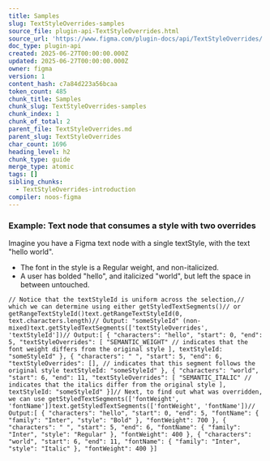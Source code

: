 ```yaml
---
title: Samples
slug: TextStyleOverrides-samples
source_file: plugin-api-TextStyleOverrides.html
source_url: 'https://www.figma.com/plugin-docs/api/TextStyleOverrides/'
doc_type: plugin-api
created: 2025-06-27T00:00:00.000Z
updated: 2025-06-27T00:00:00.000Z
owner: figma
version: 1
content_hash: c7a84d223a56bcaa
token_count: 485
chunk_title: Samples
chunk_slug: TextStyleOverrides-samples
chunk_index: 1
chunk_of_total: 2
parent_file: TextStyleOverrides.md
parent_slug: TextStyleOverrides
char_count: 1696
heading_level: h2
chunk_type: guide
merge_type: atomic
tags: []
sibling_chunks:
  - TextStyleOverrides-introduction
compiler: noos-figma
---
```


### Example: Text node that consumes a style with two overrides

Imagine you have a Figma text node with a single textStyle, with the text "hello world".

- The font in the style is a Regular weight, and non-italicized.
- A user has bolded "hello", and italicized "world", but left the space in between untouched.

```
// Notice that the textStyleId is uniform across the selection,// which we can determine using either getStyledTextSegments()// or getRangeTextStyleId()text.getRangeTextStyleId(0, text.characters.length)// Output: "someStyleId" (non-mixed)text.getStyledTextSegments(['textStyleOverrides', 'textStyleId'])// Output:[ { "characters": "hello", "start": 0, "end": 5, "textStyleOverrides": [ "SEMANTIC_WEIGHT" // indicates that the font weight differs from the original style ], textStyleId: "someStyleId" }, { "characters": " ", "start": 5, "end": 6, "textStyleOverrides": [], // indicates that this segment follows the original style textStyleId: "someStyleId" }, { "characters": "world", "start": 6, "end": 11, "textStyleOverrides": [ "SEMANTIC_ITALIC" // indicates that the italics differ from the original style ], textStyleId: "someStyleId" }]// Next, to find out what was overridden, we can use getStyledTextSegments(['fontWeight', 'fontName'])text.getStyledTextSegments(['fontWeight', 'fontName'])// Output:[ { "characters": "hello", "start": 0, "end": 5, "fontName": { "family": "Inter", "style": "Bold" }, "fontWeight": 700 }, { "characters": " ", "start": 5, "end": 6, "fontName": { "family": "Inter", "style": "Regular" }, "fontWeight": 400 }, { "characters": "world", "start": 6, "end": 11, "fontName": { "family": "Inter", "style": "Italic" }, "fontWeight": 400 }]
```
